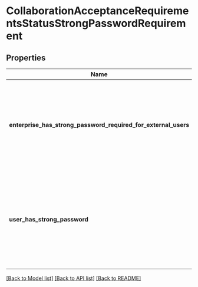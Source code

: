# CollaborationAcceptanceRequirementsStatusStrongPasswordRequirement

## Properties

Name | Type | Description | Notes
------------ | ------------- | ------------- | -------------
**enterprise_has_strong_password_required_for_external_users** | Option<**bool**> | Whether or not the enterprise that owns the content requires a strong password to collaborate on the content. | [optional]
**user_has_strong_password** | Option<**bool**> | Whether or not the user has a strong password set for their account. The field is `null` when a strong password is not required. | [optional]

[[Back to Model list]](../README.md#documentation-for-models) [[Back to API list]](../README.md#documentation-for-api-endpoints) [[Back to README]](../README.md)


